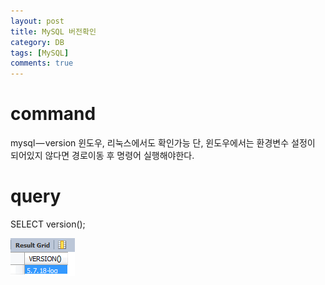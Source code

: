 ```yaml
---
layout: post
title: MySQL 버전확인
category: DB
tags: [MySQL]
comments: true
---
```


# command
mysql — version
윈도우, 리눅스에서도 확인가능
단, 윈도우에서는 환경변수 설정이 되어있지 않다면 경로이동 후 명령어 실행해야한다.

# query
SELECT version();

![image](/post_assets/DB/mysql-version.png)
